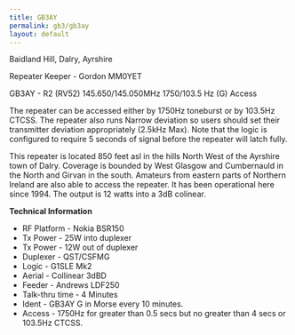 ```yaml
---
title: GB3AY
permalink: gb3/gb3ay
layout: default
---
```


Baidland Hill, Dalry, Ayrshire

Repeater Keeper - Gordon MM0YET

GB3AY - R2 (RV52) 145.650/145.050MHz 1750/103.5 Hz (G) Access

The repeater can be accessed either by 1750Hz toneburst or by 103.5Hz CTCSS.
The repeater also runs Narrow deviation so users should set their transmitter deviation appropriately (2.5kHz Max).
Note that the logic is configured to require 5 seconds of signal before the repeater will latch fully.

This repeater is located 850 feet asl in the hills North West of the Ayrshire town of Dalry.
Coverage is bounded by West Glasgow and Cumbernauld in the North and Girvan in the south.
Amateurs from eastern parts of Northern Ireland are also able to access the repeater.
It has been operational here since 1994. The output is 12 watts into a 3dB colinear.

**Technical Information**

* RF Platform - Nokia BSR150
* Tx Power - 25W into duplexer
* Tx Power - 12W out of duplexer
* Duplexer - QST/CSFMG
* Logic - G1SLE Mk2
* Aerial - Collinear 3dBD
* Feeder - Andrews LDF250
* Talk-thru time - 4 Minutes
* Ident - GB3AY G in Morse every 10 minutes.
* Access - 1750Hz for greater than 0.5 secs but no greater than 4 secs or 103.5Hz CTCSS. 
